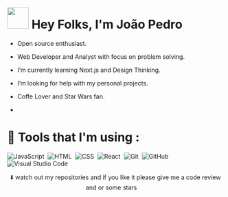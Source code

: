 <h1 align="left">
  <img src="https://raw.githubusercontent.com/alexnaiman/alexnaiman/master/resources/welcomeglitch.gif" width="50px" />
  Hey Folks, I'm João Pedro 
</h1>

- Open source enthusiast.
- Web Developer and Analyst with focus on problem solving.
- I’m currently learning Next.js and Design Thinking.
- I’m looking for help with my personal projects.
- Coffe Lover and Star Wars fan.

- 
<h1>🧰 Tools that I'm using :</h1>

![JavaScript](https://img.shields.io/badge/-JavaScript-05122A?style=flat&logo=javascript)&nbsp;
![HTML](https://img.shields.io/badge/-HTML-05122A?style=flat&logo=HTML5)&nbsp;
![CSS](https://img.shields.io/badge/-CSS-05122A?style=flat&logo=CSS3&logoColor=1572B6)&nbsp;
![React](https://img.shields.io/badge/-React-05122A?style=flat&logo=react)&nbsp;
![Git](https://img.shields.io/badge/-Git-05122A?style=flat&logo=git)&nbsp;
![GitHub](https://img.shields.io/badge/-GitHub-05122A?style=flat&logo=github)&nbsp;
![Visual Studio Code](https://img.shields.io/badge/-Visual%20Studio%20Code-05122A?style=flat&logo=visual-studio-code&logoColor=007ACC)&nbsp;

<div align="center">
  ⬇️ watch out my repositories and if you like it please give me a code review and or some stars 
  <img src="https://raw.githubusercontent.com/kaueMarques/kaueMarques/master/hi.gif" width="15px">
</div>
